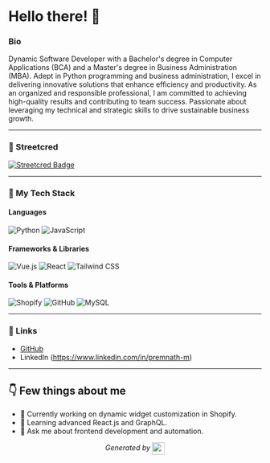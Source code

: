 # Hello there! 👋

### Bio  
Dynamic Software Developer with a Bachelor's degree in Computer Applications (BCA) and a Master's degree in Business Administration (MBA). Adept in Python programming and business administration, I excel in delivering innovative solutions that enhance efficiency and productivity. As an organized and responsible professional, I am committed to achieving high-quality results and contributing to team success. Passionate about leveraging my technical and strategic skills to drive sustainable business growth.

---

### 🌟 Streetcred  
<a href="https://www.tublian.com/profile/M-Premnath?ss=true"><img src="https://rd3ps1doua.execute-api.us-east-1.amazonaws.com/dev/ft/profile/streetcred/badge/M-Premnath?type=without_score" alt="Streetcred Badge"></a>

---

### 🚀 My Tech Stack  

#### Languages  
<p>
  <img src="https://img.shields.io/badge/Python-3776AB?style=for-the-badge&logo=python&logoColor=white" alt="Python" />
  <img src="https://img.shields.io/badge/JavaScript-F7DF1E?style=for-the-badge&logo=javascript&logoColor=black" alt="JavaScript" />
</p>

#### Frameworks & Libraries  
<p>
  <img src="https://img.shields.io/badge/Vue.js-35495E?style=for-the-badge&logo=vue.js&logoColor=4FC08D" alt="Vue.js" />
  <img src="https://img.shields.io/badge/React-20232A?style=for-the-badge&logo=react&logoColor=61DAFB" alt="React" />
  <img src="https://img.shields.io/badge/Tailwind%20CSS-06B6D4?style=for-the-badge&logo=tailwindcss&logoColor=white" alt="Tailwind CSS" />
</p>

#### Tools & Platforms  
<p>
  <img src="https://img.shields.io/badge/Shopify-7AB55C?style=for-the-badge&logo=shopify&logoColor=white" alt="Shopify" />
  <img src="https://img.shields.io/badge/GitHub-181717?style=for-the-badge&logo=github&logoColor=white" alt="GitHub" />
  <img src="https://img.shields.io/badge/MySQL-4479A1?style=for-the-badge&logo=mysql&logoColor=white" alt="MySQL" />
</p>

---


### 🔗 Links  
- [GitHub](https://github.com/M-Premnath)  
- LinkedIn (https://www.linkedin.com/in/premnath-m)

---

## 👇 Few things about me  
- 🔭 Currently working on dynamic widget customization in Shopify.  
- 🌱 Learning advanced React.js and GraphQL.  
- 💬 Ask me about frontend development and automation.  

<p align="center">  
<i>Generated by <a href="https://www.tublian.com/"><img src="https://tublian-newsletter-assets.s3.amazonaws.com/just-logo.png" width="25" style="vertical-align: middle"/></i>  
</p>  
